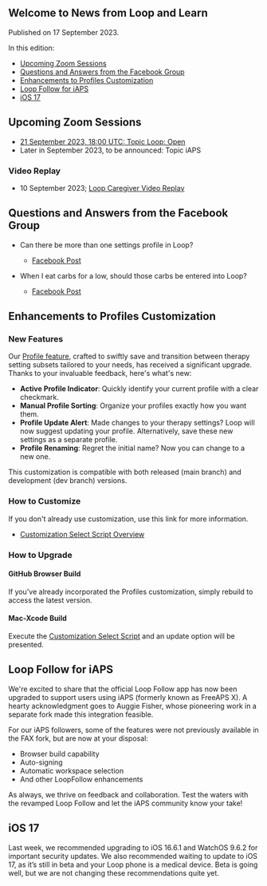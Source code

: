 ## Welcome to News from&nbsp;<span translate="no">Loop and Learn</span>&nbsp;

Published on 17 September 2023.

In this edition:

* [Upcoming Zoom Sessions](#upcoming-zoom-sessions)
* [Questions and Answers from the Facebook Group](#questions-and-answers-from-the-facebook-group)
* [Enhancements to Profiles Customization](#enhancements-to-profiles-customization)
* [<span translate="no">Loop Follow</span>&nbsp;for&nbsp;<span translate="no">iAPS</span>](#loop-followforiaps)
* [<span translate="no">iOS 17</span>](#ios-17)

## Upcoming Zoom Sessions

* [21 September 2023, 18:00 UTC: Topic&nbsp;<span translate="no">Loop</span>:&nbsp;Open](https://us06web.zoom.us/j/82642996947?pwd=Z3Y5NFVlbWlpb1ZCMXpXOTJWYklPZz09)
* Later in September 2023, to be announced: Topic&nbsp;<span translate="no">iAPS</span>

### Video Replay

* 10 September 2023;&nbsp;[<span translate="no">Loop Caregiver</span>&nbsp;Video Replay](https://www.youtube.com/watch?v=fnksaQ3PRfU)

## Questions and Answers from the Facebook Group

* Can there be more than one settings profile in Loop?
    * [Facebook Post](https://www.facebook.com/groups/LOOPandLEARN/posts/3514785315444614/)

* When I eat carbs for a low, should those carbs be entered into Loop?
    * [Facebook Post](https://www.facebook.com/groups/LOOPandLEARN/posts/3517072585215887/)

## Enhancements to Profiles Customization

### New Features

Our [Profile feature](https://www.loopandlearn.org/loop-features-in-development#pr-2002), crafted to swiftly save and transition between therapy setting subsets tailored to your needs, has received a significant upgrade. Thanks to your invaluable feedback, here's what's new:

* **Active Profile Indicator**: Quickly identify your current profile with a
clear checkmark.
* **Manual Profile Sorting**: Organize your profiles exactly how you want
them.
* **Profile Update Alert**: Made changes to your therapy settings? Loop will
now suggest updating your profile. Alternatively, save these new
settings as a separate profile.
* **Profile Renaming**: Regret the initial name? Now you can change to a
new one.

This customization is compatible with both released&nbsp;<span translate="no">(main branch)</span>&nbsp;and development&nbsp;<span translate="no">(dev branch)</span>&nbsp;versions.

### How to Customize

If you don't already use customization, use this link for more information.

* [<span translate="no">Customization Select Script</span>&nbsp;Overview](https://www.loopandlearn.org/custom-code/)

### How to Upgrade

#### <span translate="no">GitHub Browser</span>&nbsp;Build

If you've already incorporated the Profiles customization, simply rebuild to access the latest version.

#### Mac-Xcode Build

Execute the&nbsp;[<span translate="no">Customization Select Script</span>](https://www.loopandlearn.org/custom-code#customization-select)&nbsp;and an update option will be presented.

## <span translate="no">Loop Follow</span>&nbsp;for&nbsp;<span translate="no">iAPS</span>

We're excited to share that the official&nbsp;<span translate="no">Loop Follow</span>&nbsp;app has now been upgraded to support users using&nbsp;<span translate="no">iAPS</span>&nbsp;(formerly known as&nbsp;<span translate="no">FreeAPS X</span>). A hearty acknowledgment goes to Auggie Fisher, whose pioneering work in a separate fork made this integration feasible.

For our&nbsp;<span translate="no">iAPS</span>&nbsp;followers, some of the features were not previously available in the&nbsp;<span translate="no">FAX fork</span>, but are now at your disposal:

* Browser build capability
* Auto-signing
* Automatic workspace selection
* And other&nbsp;<span translate="no">LoopFollow</span>&nbsp;enhancements

As always, we thrive on feedback and collaboration. Test the waters with the revamped&nbsp;<span translate="no">Loop Follow</span>&nbsp;and let the&nbsp;<span translate="no">iAPS</span>&nbsp;community know your take!

## <span translate="no">iOS 17</span>

Last week, we recommended upgrading to iOS 16.6.1 and WatchOS 9.6.2 for important security updates. We also recommended waiting to update to iOS 17, as it’s still in beta and your Loop phone is a medical device. Beta is going well, but we are not changing these recommendations quite yet.







